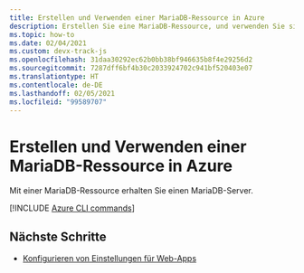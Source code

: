 ```yaml
---
title: Erstellen und Verwenden einer MariaDB-Ressource in Azure
description: Erstellen Sie eine MariaDB-Ressource, und verwenden Sie sie für Ihre MariaDB-Datenbank.
ms.topic: how-to
ms.date: 02/04/2021
ms.custom: devx-track-js
ms.openlocfilehash: 31daa30292ec62b0bb38bf946635b8f4e29256d2
ms.sourcegitcommit: 7287dff6bf4b30c2033924702c941bf520403e07
ms.translationtype: HT
ms.contentlocale: de-DE
ms.lasthandoff: 02/05/2021
ms.locfileid: "99589707"
---
```

# <a name="create-and-use-mariadb-on-azure"></a>Erstellen und Verwenden einer MariaDB-Ressource in Azure

Mit einer MariaDB-Ressource erhalten Sie einen MariaDB-Server. 

[!INCLUDE [Azure CLI commands](../../includes/azure-cli-mariadb.md)]

## <a name="next-steps"></a>Nächste Schritte

* [Konfigurieren von Einstellungen für Web-Apps](../configure-web-app-settings.md)

